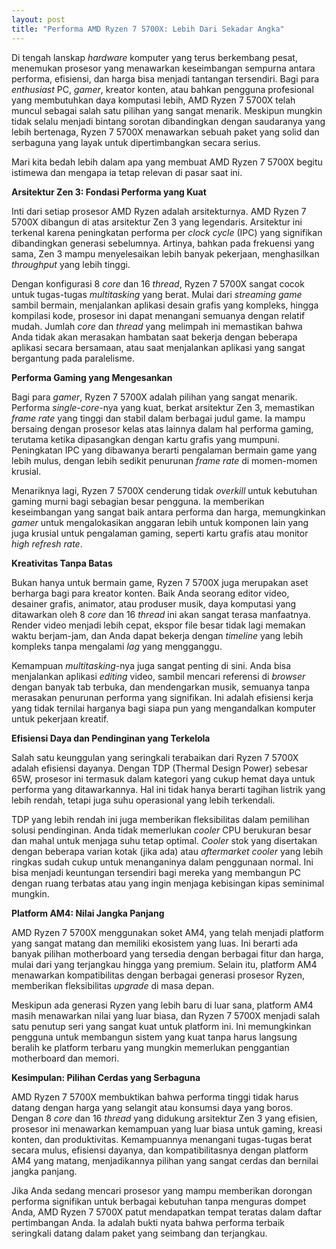 ```yaml
---
layout: post
title: "Performa AMD Ryzen 7 5700X: Lebih Dari Sekadar Angka"
---
```


Di tengah lanskap *hardware* komputer yang terus berkembang pesat, menemukan prosesor yang menawarkan keseimbangan sempurna antara performa, efisiensi, dan harga bisa menjadi tantangan tersendiri. Bagi para *enthusiast* PC, *gamer*, kreator konten, atau bahkan pengguna profesional yang membutuhkan daya komputasi lebih, AMD Ryzen 7 5700X telah muncul sebagai salah satu pilihan yang sangat menarik. Meskipun mungkin tidak selalu menjadi bintang sorotan dibandingkan dengan saudaranya yang lebih bertenaga, Ryzen 7 5700X menawarkan sebuah paket yang solid dan serbaguna yang layak untuk dipertimbangkan secara serius.

Mari kita bedah lebih dalam apa yang membuat AMD Ryzen 7 5700X begitu istimewa dan mengapa ia tetap relevan di pasar saat ini.

**Arsitektur Zen 3: Fondasi Performa yang Kuat**

Inti dari setiap prosesor AMD Ryzen adalah arsitekturnya. AMD Ryzen 7 5700X dibangun di atas arsitektur Zen 3 yang legendaris. Arsitektur ini terkenal karena peningkatan performa per *clock cycle* (IPC) yang signifikan dibandingkan generasi sebelumnya. Artinya, bahkan pada frekuensi yang sama, Zen 3 mampu menyelesaikan lebih banyak pekerjaan, menghasilkan *throughput* yang lebih tinggi.

Dengan konfigurasi 8 *core* dan 16 *thread*, Ryzen 7 5700X sangat cocok untuk tugas-tugas *multitasking* yang berat. Mulai dari *streaming game* sambil bermain, menjalankan aplikasi desain grafis yang kompleks, hingga kompilasi kode, prosesor ini dapat menangani semuanya dengan relatif mudah. Jumlah *core* dan *thread* yang melimpah ini memastikan bahwa Anda tidak akan merasakan hambatan saat bekerja dengan beberapa aplikasi secara bersamaan, atau saat menjalankan aplikasi yang sangat bergantung pada paralelisme.

**Performa Gaming yang Mengesankan**

Bagi para *gamer*, Ryzen 7 5700X adalah pilihan yang sangat menarik. Performa *single-core*-nya yang kuat, berkat arsitektur Zen 3, memastikan *frame rate* yang tinggi dan stabil dalam berbagai judul game. Ia mampu bersaing dengan prosesor kelas atas lainnya dalam hal performa gaming, terutama ketika dipasangkan dengan kartu grafis yang mumpuni. Peningkatan IPC yang dibawanya berarti pengalaman bermain game yang lebih mulus, dengan lebih sedikit penurunan *frame rate* di momen-momen krusial.

Menariknya lagi, Ryzen 7 5700X cenderung tidak *overkill* untuk kebutuhan gaming murni bagi sebagian besar pengguna. Ia memberikan keseimbangan yang sangat baik antara performa dan harga, memungkinkan *gamer* untuk mengalokasikan anggaran lebih untuk komponen lain yang juga krusial untuk pengalaman gaming, seperti kartu grafis atau monitor *high refresh rate*.

**Kreativitas Tanpa Batas**

Bukan hanya untuk bermain game, Ryzen 7 5700X juga merupakan aset berharga bagi para kreator konten. Baik Anda seorang editor video, desainer grafis, animator, atau produser musik, daya komputasi yang ditawarkan oleh 8 *core* dan 16 *thread* ini akan sangat terasa manfaatnya. Render video menjadi lebih cepat, ekspor file besar tidak lagi memakan waktu berjam-jam, dan Anda dapat bekerja dengan *timeline* yang lebih kompleks tanpa mengalami *lag* yang mengganggu.

Kemampuan *multitasking*-nya juga sangat penting di sini. Anda bisa menjalankan aplikasi *editing* video, sambil mencari referensi di *browser* dengan banyak tab terbuka, dan mendengarkan musik, semuanya tanpa merasakan penurunan performa yang signifikan. Ini adalah efisiensi kerja yang tidak ternilai harganya bagi siapa pun yang mengandalkan komputer untuk pekerjaan kreatif.

**Efisiensi Daya dan Pendinginan yang Terkelola**

Salah satu keunggulan yang seringkali terabaikan dari Ryzen 7 5700X adalah efisiensi dayanya. Dengan TDP (Thermal Design Power) sebesar 65W, prosesor ini termasuk dalam kategori yang cukup hemat daya untuk performa yang ditawarkannya. Hal ini tidak hanya berarti tagihan listrik yang lebih rendah, tetapi juga suhu operasional yang lebih terkendali.

TDP yang lebih rendah ini juga memberikan fleksibilitas dalam pemilihan solusi pendinginan. Anda tidak memerlukan *cooler* CPU berukuran besar dan mahal untuk menjaga suhu tetap optimal. *Cooler* stok yang disertakan dengan beberapa varian kotak (jika ada) atau *aftermarket cooler* yang lebih ringkas sudah cukup untuk menanganinya dalam penggunaan normal. Ini bisa menjadi keuntungan tersendiri bagi mereka yang membangun PC dengan ruang terbatas atau yang ingin menjaga kebisingan kipas seminimal mungkin.

**Platform AM4: Nilai Jangka Panjang**

AMD Ryzen 7 5700X menggunakan soket AM4, yang telah menjadi platform yang sangat matang dan memiliki ekosistem yang luas. Ini berarti ada banyak pilihan motherboard yang tersedia dengan berbagai fitur dan harga, mulai dari yang terjangkau hingga yang premium. Selain itu, platform AM4 menawarkan kompatibilitas dengan berbagai generasi prosesor Ryzen, memberikan fleksibilitas *upgrade* di masa depan.

Meskipun ada generasi Ryzen yang lebih baru di luar sana, platform AM4 masih menawarkan nilai yang luar biasa, dan Ryzen 7 5700X menjadi salah satu penutup seri yang sangat kuat untuk platform ini. Ini memungkinkan pengguna untuk membangun sistem yang kuat tanpa harus langsung beralih ke platform terbaru yang mungkin memerlukan penggantian motherboard dan memori.

**Kesimpulan: Pilihan Cerdas yang Serbaguna**

AMD Ryzen 7 5700X membuktikan bahwa performa tinggi tidak harus datang dengan harga yang selangit atau konsumsi daya yang boros. Dengan 8 *core* dan 16 *thread* yang didukung arsitektur Zen 3 yang efisien, prosesor ini menawarkan kemampuan yang luar biasa untuk gaming, kreasi konten, dan produktivitas. Kemampuannya menangani tugas-tugas berat secara mulus, efisiensi dayanya, dan kompatibilitasnya dengan platform AM4 yang matang, menjadikannya pilihan yang sangat cerdas dan bernilai jangka panjang.

Jika Anda sedang mencari prosesor yang mampu memberikan dorongan performa signifikan untuk berbagai kebutuhan tanpa menguras dompet Anda, AMD Ryzen 7 5700X patut mendapatkan tempat teratas dalam daftar pertimbangan Anda. Ia adalah bukti nyata bahwa performa terbaik seringkali datang dalam paket yang seimbang dan terjangkau.
